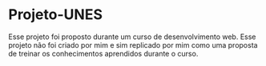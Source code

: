 # Projeto-UNES

Esse projeto foi proposto durante um curso de desenvolvimento web. Esse projeto não foi criado por mim e sim replicado por mim como uma proposta de treinar os conhecimentos aprendidos durante o curso.
